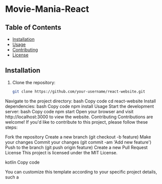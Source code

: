 ﻿# Movie-Mania-React
## Table of Contents

- [Installation](#installation)
- [Usage](#usage)
- [Contributing](#contributing)
- [License](#license)

## Installation

1. Clone the repository:

   ```bash
   git clone https://github.com/your-username/react-website.git
Navigate to the project directory:
bash
Copy code
cd react-website
Install dependencies:
bash
Copy code
npm install
Usage
Start the development server:
bash
Copy code
npm start
Open your browser and visit http://localhost:3000 to view the website.
Contributing
Contributions are welcome! If you'd like to contribute to this project, please follow these steps:

Fork the repository
Create a new branch (git checkout -b feature)
Make your changes
Commit your changes (git commit -am 'Add new feature')
Push to the branch (git push origin feature)
Create a new Pull Request
License
This project is licensed under the MIT License.

kotlin
Copy code

You can customize this template according to your specific project details, such a
